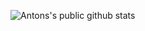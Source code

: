 ![Antons's public github stats](https://github-readme-stats.vercel.app/api/?username=afuno&show_icons=true&theme=radical)
